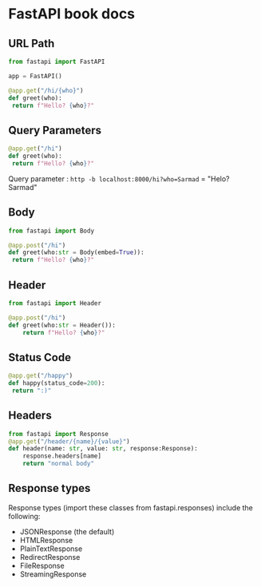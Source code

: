 # FastAPI book docs

## URL Path

```py
from fastapi import FastAPI

app = FastAPI()

@app.get("/hi/{who}")
def greet(who):
 return f"Hello? {who}?"
```

## Query Parameters

```py
@app.get("/hi")
def greet(who):
 return f"Hello? {who}?"
```

Query parameter : `http -b localhost:8000/hi?who=Sarmad` = "Helo? Sarmad"

## Body

```py
from fastapi import Body

@app.post("/hi")
def greet(who:str = Body(embed=True)):
 return f"Hello? {who}?"
```

## Header

```py
from fastapi import Header

@app.post("/hi")
def greet(who:str = Header()):
    return f"Hello? {who}?"
```

## Status Code

```py
@app.get("/happy")
def happy(status_code=200):
 return ":)"
```

## Headers

```py
from fastapi import Response
@app.get("/header/{name}/{value}")
def header(name: str, value: str, response:Response):
    response.headers[name]
    return "normal body"
```

## Response types

Response types (import these classes from fastapi.responses) include the following:

- JSONResponse (the default)
- HTMLResponse
- PlainTextResponse
- RedirectResponse
- FileResponse
- StreamingResponse
